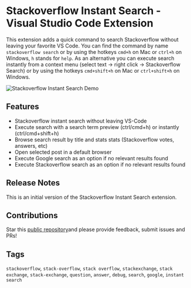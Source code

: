 # Stackoverflow Instant Search - Visual Studio Code Extension

This extension adds a quick command to search Stackoverflow without leaving your favorite VS Code. You can find the command by name `stackoverflow search` or by using the hotkeys `cmd+h` on Mac or `ctrl+h` on Windows, `h` stands for `help`. As an alternative you can execute search instantly from a context menu (select text -> right click -> Stackoverflow Search) or by using the hotkeys `cmd+shift+h` on Mac or `ctrl+shift+h` on Windows.

![Stackoverflow Instant Search Demo](https://i.ibb.co/98Zwpdt/stackoverflow-search-video.gif "Stackoverflow Instant Search Demo")

## Features

- Stackoverflow instant search without leaving VS-Code
- Execute search with a search term preview (ctrl/cmd+h) or instantly (ctrl/cmd+shift+h)
- Browse search result by title and stats stats (Stackoverflow votes, answers, etc)
- Open selected post in a default browser
- Execute Google search as an option if no relevant results found
- Execute Stackoverflow search as an option if no relevant results found

## Release Notes

This is an initial version of the Stackoverflow Instant Search extension.

## Contributions

Star this [public repository](https://github.com/alexeystrakh/vscode-extension-stackoverflow-instant-search)and please provide feedback, submit issues and PRs!

## Tags

`stackoverflow`, `stack-overflow`, `stack overflow`, `stackexchange`, `stack exchange`, `stack-exchange`,  `question`, `answer`, `debug`, `search`, `google`, `instant search`
